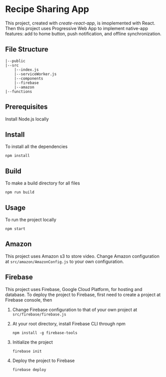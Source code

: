 # Recipe Sharing App
This project, created with *create-react-app*, is imoplemented with React. Then this project uses Progressive Web App to implement native-app features: add to home button, push notification, and offline synchronization. 

## File Structure

```
|--public
|--src
    |--index.js
    |--serviceWorker.js    
    |--components    
    |--firebase 
    |--amazon
|--functions
```

## Prerequisites
Install Node.js locally

## Install
To install all the dependencies 
  ```
  npm install
  ```

## Build
To make a build directory for all files

  ```
  npm run build
  ```

## Usage
To run the project locally

  ```
  npm start
  ```
## Amazon 
This project uses Amazon s3 to store video. Change Amazon configuration at `src/amazon/AmazonConfig.js` to your own configuration. 

## Firebase

This project uses Firebase, Google Cloud Platform, for hosting and database. To deploy the project to Firebase, first need to create a project at Firebase console, then

1. Change Firebase configuration to that of your own project at `src/firebase/firebase.js`

2. At your root directory, install Firebase CLI through npm

    ```
    npm install -g firebase-tools    
    ```

3. Initialize the project 

    ```
    firebase init    
    ```

4. Deploy the project to Firebase 

    ```
    firebase deploy    
    ```
